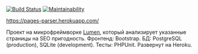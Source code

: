 [![Build Status](https://travis-ci.org/Escudo7/php-project-lvl3.svg?branch=master)](https://travis-ci.org/Escudo7/php-project-lvl3)
[![Maintainability](https://api.codeclimate.com/v1/badges/6f147d4e7778d3a96c70/maintainability)](https://codeclimate.com/github/Escudo7/php-project-lvl3/maintainability)

https://pages-parser.herokuapp.com/

Проект на микрофреймворке [Lumen](https://lumen.laravel.com), который анализирует указанные страницы на SEO пригодность.
Фронтенд: Bootstrap.
БД: PostgreSQL (production), SQLite (development).
Тесты: PHPUnit.
Развернут на Heroku.
